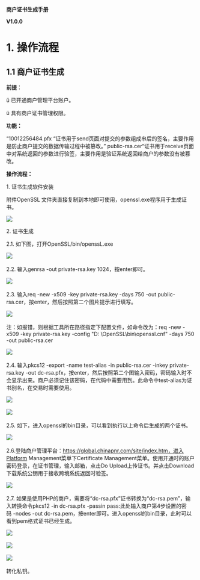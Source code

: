 **商户证书生成手册**

**V1.0.0**

# 1. **操作流程**

## 1.1 **商户证书生成**

**前提**：

ü 已开通商户管理平台账户。

ü 具有商户证书管理权限。

**功能：**

“10012256484.pfx “证书用于send页面对提交的参数组成串后的签名，主要作用是防止商户提交的数据传输过程中被篡改。” public-rsa.cer“证书用于receive页面中对系统返回的参数进行验签，主要作用是验证系统返回给商户的参数没有被篡改。

**操作流程：**

1. 证书生成软件安装

附件OpenSSL 文件夹直接复制到本地即可使用，openssl.exe程序用于生成证书。

![](file:///C:\Users\zzqss\AppData\Local\Temp\ksohtml8680\wps14.png)

2. 证书生成

2.1. 如下图，打开OpenSSL/bin/openssL.exe

![](file:///C:\Users\zzqss\AppData\Local\Temp\ksohtml8680\wps15.jpg) 

2.2. 输入genrsa -out private-rsa.key 1024，按enter即可。

![](file:///C:\Users\zzqss\AppData\Local\Temp\ksohtml8680\wps16.png) 

2.3. 输入req -new -x509 -key private-rsa.key -days 750 -out public-rsa.cer，按enter，然后按照第二个图片提示进行填写。

![](file:///C:\Users\zzqss\AppData\Local\Temp\ksohtml8680\wps17.png) 

注：如报错，则根据工具所在路径指定下配置文件，如命令改为：req -new -x509 -key private-rsa.key -config "D: \OpenSSL\bin\openssl.cnf" -days 750 -out public-rsa.cer

![](file:///C:\Users\zzqss\AppData\Local\Temp\ksohtml8680\wps18.png) 

2.4. 输入pkcs12 -export -name test-alias -in public-rsa.cer -inkey private-rsa.key -out dc-rsa.pfx，按enter，然后按照第二个图输入密码，密码输入时不会显示出来。商户必须记住该密码，在代码中需要用到。此命令中test-alias为证书别名，在交易时需要使用。

![](file:///C:\Users\zzqss\AppData\Local\Temp\ksohtml8680\wps19.jpg) 

![](file:///C:\Users\zzqss\AppData\Local\Temp\ksohtml8680\wps20.png) 

2.5. 如下，进入openssl的bin目录，可以看到执行以上命令后生成的两个证书。

![](file:///C:\Users\zzqss\AppData\Local\Temp\ksohtml8680\wps21.jpg) 

2.6.登陆商户管理平台：https://global.chinapnr.com/site/index.htm，进入Platform Management菜单下Certificate Management菜单。使用开通时的账户密码登录，在证书管理，输入邮箱，点击Do Upload上传证书。并点击Download下载系统公钥用于接收跨境系统返回时验签。

![](file:///C:\Users\zzqss\AppData\Local\Temp\ksohtml8680\wps22.jpg) 

2.7. 如果是使用PHP的商户，需要将“dc-rsa.pfx”证书转换为“dc-rsa.pem”，输入转换命令pkcs12 -in dc-rsa.pfx -passin pass:此处输入商户第4步设置的密码 -nodes -out dc-rsa.pem，按enter即可。进入openssl的bin目录，此时可以看到pem格式证书已经生成。

![](file:///C:\Users\zzqss\AppData\Local\Temp\ksohtml8680\wps23.jpg) 

![](file:///C:\Users\zzqss\AppData\Local\Temp\ksohtml8680\wps24.jpg) 

![](file:///C:\Users\zzqss\AppData\Local\Temp\ksohtml8680\wps25.jpg) 

转化私钥。